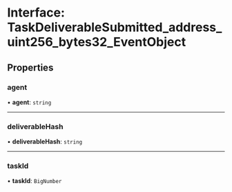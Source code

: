 # Interface: TaskDeliverableSubmitted\_address\_uint256\_bytes32\_EventObject

## Properties

### agent

• **agent**: `string`

___

### deliverableHash

• **deliverableHash**: `string`

___

### taskId

• **taskId**: `BigNumber`
